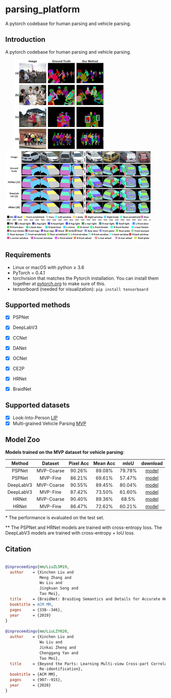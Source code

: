 # parsing_platform
A pytorch codebase for human parsing and vehicle parsing.

## Introduction
A pytorch codebase for human parsing and vehicle parsing.

&ensp;&ensp;&ensp;&ensp;![Image](./images/human_parsing_vis.png)&ensp;&ensp;![Image](./images/vehicle_parsing_vis.png)

## Requirements

- Linux or macOS with python ≥ 3.6
- PyTorch = 0.4.1
- torchvision that matches the Pytorch installation. You can install them together at [pytorch.org](https://pytorch.org/) to make sure of this.
- tensorboard (needed for visualization): `pip install tensorboard`

## Supported methods

- [x] PSPNet
- [x] DeepLabV3
- [x] CCNet
- [x] DANet
- [x] OCNet
- [x] CE2P
- [x] HRNet
- [x] BraidNet


## Supported datasets

- [x] Look-Into-Person [LIP](http://sysu-hcp.net/lip/)
- [x] Multi-grained Vehicle Parsing [MVP](https://xinchenliu.com/MVP.html)

## Model Zoo

**Models trained on the MVP dataset for vehicle parsing**:

| Method | Dataset | Pixel Acc | Mean Acc | mIoU | download |
| :---: | :---: | :---: |:---: | :---: |:---: |
| PSPNet | MVP-Coarse | 90.26% | 89.08% | 79.78% | [model](https://github.com/lxc86739795/parsing_platform/releases/download/v0.1/pspnet_mvp_coarse.pth) |
| PSPNet | MVP-Fine | 86.21% | 69.61% | 57.47% | [model](https://github.com/lxc86739795/parsing_platform/releases/download/v0.1/pspnet_mvp_fine.pth) |
| DeepLabV3 | MVP-Coarse | 90.55% | 89.45% | 80.04% | [model](https://github.com/lxc86739795/parsing_platform/releases/download/v0.1/deeplabv3_mvp_coarse.pth) |
| DeepLabV3 | MVP-Fine | 87.42% | 73.50% | 61.60% | [model](https://github.com/lxc86739795/parsing_platform/releases/download/v0.1/deeplabv3_mvp_fine.pth) |
| HRNet | MVP-Coarse | 90.40% | 89.36% | 68.5% | [model](https://github.com/lxc86739795/parsing_platform/releases/download/v0.1/hrnet_mvp_coarse.pth) |
| HRNet | MVP-Fine | 86.47% | 72.62% | 60.21% | [model](https://github.com/lxc86739795/parsing_platform/releases/download/v0.1/hrnet_mvp_fine.pth) |

\* The performance is evaluated on the test set.

\** The PSPNet and HRNet models are trained with cross-entropy loss. The DeepLabV3 models are trained with cross-entropy + IoU loss.

## Citation
```BibTeX

@inproceedings{mm/LiuZLSM19,
  author    = {Xinchen Liu and
               Meng Zhang and
               Wu Liu and
               Jingkuan Song and
               Tao Mei},
  title     = {BraidNet: Braiding Semantics and Details for Accurate Human Parsing},
  booktitle = ACM MM,
  pages     = {338--346},
  year      = {2019}
}

@inproceedings{mm/LiuLZY020,
  author    = {Xinchen Liu and
               Wu Liu and
               Jinkai Zheng and
               Chenggang Yan and
               Tao Mei},
  title     = {Beyond the Parts: Learning Multi-view Cross-part Correlation for Vehicle
               Re-identification},
  booktitle = {ACM MM},
  pages     = {907--915},
  year      = {2020}
}
